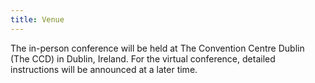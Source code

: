 ```yaml
---
title: Venue
---
```


The in-person conference will be held at The Convention Centre Dublin (The CCD)
in Dublin, Ireland. For the virtual conference, detailed instructions will be
announced at a later time.
